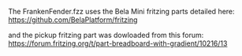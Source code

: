 The FrankenFender.fzz uses the Bela Mini fritzing parts detailed here: https://github.com/BelaPlatform/fritzing

and the pickup fritzing part was dowloaded from this forum: https://forum.fritzing.org/t/part-breadboard-with-gradient/10216/13



